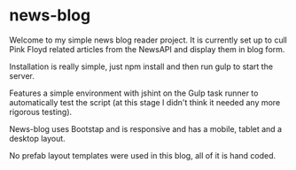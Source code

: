 # news-blog

Welcome to my simple news blog reader project. It is currently set up to cull Pink Floyd related articles from the NewsAPI and display them in blog form. 

Installation is really simple, just npm install and then run gulp to start the server.

Features a simple environment with jshint on the Gulp task runner to automatically test the script (at this stage I didn't think it needed any more rigorous testing).

News-blog uses Bootstap and is responsive and has a mobile, tablet and a desktop layout.

No prefab layout templates were used in this blog, all of it is hand coded.




